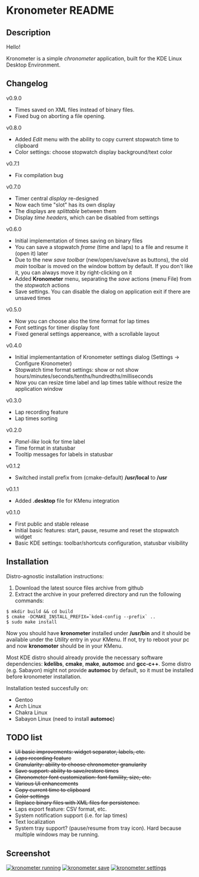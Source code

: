 Kronometer README
=================

Description
-----------
Hello!

Kronometer is a simple *chronometer* application, built for the KDE Linux Desktop Environment.

Changelog
---------
v0.9.0
* Times saved on XML files instead of binary files.
* Fixed bug on aborting a file opening.

v0.8.0
* Added *Edit* menu with the ability to copy current stopwatch time to clipboard
* Color settings: choose stopwatch display background/text color

v0.7.1
* Fix compilation bug

v0.7.0
* Timer central *display* re-designed
* Now each time "slot" has its own display
* The displays are *splittable* between them
* Display *time headers*, which can be disabled from settings

v0.6.0
* Initial implementation of times saving on binary files
* You can save a stopwatch *frame* (time and laps) to a file and resume it (open it) later
* Due to the new *save toolbar* (new/open/save/save as buttons), the old *main* toolbar is moved on the window bottom by default. If you don't like it, you can always move it by right-clicking on it
* Added **Kronometer** menu, separating the *save* actions (menu File) from the *stopwatch* actions
* Save settings. You can disable the dialog on application exit if there are unsaved times

v0.5.0
* Now you can choose also the time format for lap times
* Font settings for timer display font
* Fixed general settings appereance, with a scrollable layout

v0.4.0
* Initial implementantation of Kronometer settings dialog (Settings -> Configure Kronometer)
* Stopwatch time format settings: show or not show hours/minutes/seconds/tenths/hundredths/milliseconds
* Now you can resize time label and lap times table without resize the application window

v0.3.0
* Lap recording feature
* Lap times sorting

v0.2.0
* *Panel-like* look for time label
* Time format in statusbar
* Tooltip messages for labels in statusbar

v0.1.2
* Switched install prefix from (cmake-default) **/usr/local** to **/usr**

v0.1.1
* Added **.desktop** file for KMenu integration

v0.1.0
* First public and stable release
* Initial basic features: start, pause, resume and reset the stopwatch widget
* Basic KDE settings: toolbar/shortcuts configuration, statusbar visibility

Installation
------------

Distro-agnostic installation instructions:

1. Download the latest source files archive from github
2. Extract the archive in your preferred directory and run the following commands:

```
$ mkdir build && cd build
$ cmake -DCMAKE_INSTALL_PREFIX=`kde4-config --prefix` ..
$ sudo make install
```

Now you should have **kronometer** installed under **/usr/bin** and it should be available under the *Utility* entry in your KMenu.
If not, try to reboot your pc and now **kronomoter** should be in your KMenu.

Most KDE distro should already provide the necessary software dependencies: **kdelibs**, **cmake**, **make**, **automoc** and **gcc-c++**.
Some distro (e.g. Sabayon) might not provide **automoc** by default, so it must be installed before kronometer installation.

Installation tested succesfully on:

* Gentoo
* Arch Linux
* Chakra Linux
* Sabayon Linux (need to install **automoc**)

TODO list
---------

* ~~UI basic improvements: widget separator, labels, etc.~~
* ~~*Laps* recording feature~~
* ~~Granularity: ability to choose chronometer granularity~~
* ~~Save support: ability to save/restore times~~
* ~~Chronometer font customization: font famility, size, etc.~~
* ~~Various UI enhancements~~
* ~~Copy current time to clipboard~~
* ~~Color settings~~
* ~~Replace binary files with XML files for persistence.~~
* Laps export feature: CSV format, etc.
* System notification support (i.e. for lap times)
* Text localization
* System tray support? (pause/resume from tray icon). Hard because multiple windows may be running.

Screenshot
----------
<!-- old relative screenshot links
[![kronometer inactive](img/screen-v0.3.x/kronometer-inactive.png?raw=true)](img/screen-v0.3.x/kronometer-inactive.png?raw=true)
[![kronometer running](img/screen-v0.3.x/kronometer-running.png?raw=true)](img/screen-v0.3.x/kronometer-running.png?raw=true)
[![kronometer paused](img/screen-v0.3.x/kronometer-paused.png?raw=true)](img/screen-v0.3.x/kronometer-paused.png?raw=true)
[![kronometer paused](img/screen-v0.3.x/kronometer-laps.png?raw=true)](img/screen-v0.3.x/kronometer-laps.png?raw=true)
-->
[![kronometer running](http://abload.de/img/kronometer-running-lan4ij0.png)](http://abload.de/img/kronometer-running-lan4ij0.png)
[![kronometer save](http://abload.de/img/kronometer-saveggs6g.png)](http://abload.de/img/kronometer-saveggs6g.png)
[![kronometer settings](http://abload.de/img/kronometer-settingsqueub.png)](http://abload.de/img/kronometer-settingsqueub.png)


